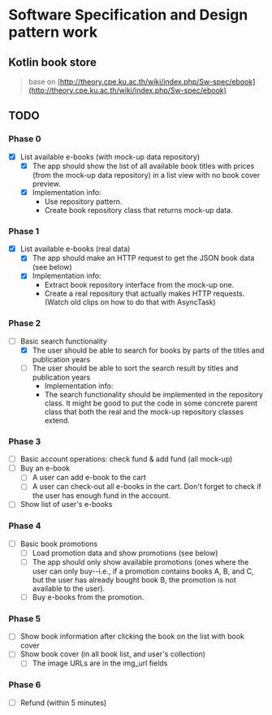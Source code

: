 # Software Specification and Design pattern work

## Kotlin book store
> base on [http://theory.cpe.ku.ac.th/wiki/index.php/Sw-spec/ebook](http://theory.cpe.ku.ac.th/wiki/index.php/Sw-spec/ebook)

## TODO

### Phase 0
- [x] List available e-books (with mock-up data repository)
    - [x] The app should show the list of all available book titles with prices (from the mock-up data repository) in a list view with no book cover preview.
    - [x] Implementation info:
        - Use repository pattern.
        - Create book repository class that returns mock-up data.
### Phase 1
- [x] List available e-books (real data)
    - [x] The app should make an HTTP request to get the JSON book data (see below)
    - [x] Implementation info:
        - Extract book repository interface from the mock-up one.
        - Create a real repository that actually makes HTTP requests. (Watch old clips on how to do that with AsyncTask)
### Phase 2
- [ ] Basic search functionality
    - [x] The user should be able to search for books by parts of the titles and publication years
    - [ ] The user should be able to sort the search result by titles and publication years
        - Implementation info:
        - The search functionality should be implemented in the repository class. It might be good to put the code in some concrete parent class that both the real and the mock-up repository classes extend.
### Phase 3
- [ ] Basic account operations: check fund & add fund (all mock-up)
- [ ] Buy an e-book
    - [ ] A user can add e-book to the cart
    - [ ] A user can check-out all e-books in the cart. Don't forget to check if the user has enough fund in the account.
- [ ] Show list of user's e-books
### Phase 4
- [ ] Basic book promotions
    - [ ] Load promotion data and show promotions (see below)
    - [ ] The app should only show available promotions (ones where the user can only buy--i.e., if a promotion contains books A, B, and C, but the user has already bought book B, the promotion is not available to the user).
    - [ ] Buy e-books from the promotion.
### Phase 5
- [ ] Show book information after clicking the book on the list with book cover
- [ ] Show book cover (in all book list, and user's collection)
    - [ ] The image URLs are in the img_url fields
### Phase 6
- [ ] Refund (within 5 minutes)
